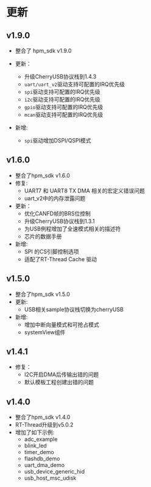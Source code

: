 # 更新

## v1.9.0

- 整合了 hpm_sdk v1.9.0

- 更新：
    - 升级CherryUSB协议栈到1.4.3
    - `uart/uart_v2`驱动支持可配置的IRQ优先级
    - `spi`驱动支持可配置的IRQ优先级
    - `i2c`驱动支持可配置的IRQ优先级
    - `gpio`驱动支持可配置的IRQ优先级
    - `mcan`驱动支持可配置的IRQ优先级

- 新增:
    - `spi`驱动增加DSPI/QSPI模式

## v1.6.0

- 整合了hpm_sdk v1.6.0
- 修复:
    - UART7 和 UART8 TX DMA 相关的宏定义错误问题
    - uart_v2中的内存泄露问题
- 更新：
    - 优化CANFD帧的BRS位控制
    - 升级CherryUSB协议栈到1.3.1
    - 为USB例程增加了全速模式相关的描述符
    - 芯片的数据手册
- 新增:
    - SPI 的CS引脚控制选项
    - 适配了RT-Thread Cache 驱动

## v1.5.0

- 整合了hpm_sdk v1.5.0
- 更新:
    - USB相关sample协议栈切换为cherryUSB
- 新增:
    - 增加中断向量模式和可抢占模式
    - systemView组件

## v1.4.1
- 修复：
  - I2C开启DMA后传输出错的问题
  - 默认模板工程创建出错的问题

## v1.4.0
- 整合了hpm_sdk v1.4.0
- RT-Thread升级到v5.0.2
- 增加了如下示例:
  - adc_example
  - blink_led
  - timer_demo
  - flashdb_demo
  - uart_dma_demo
  - usb_device_generic_hid
  - usb_host_msc_udisk